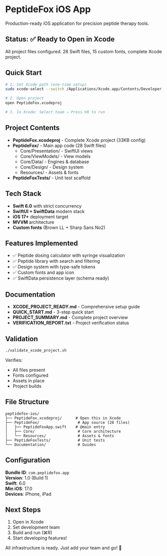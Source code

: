 # PeptideFox iOS App

Production-ready iOS application for precision peptide therapy tools.

## Status: ✅ Ready to Open in Xcode

All project files configured. 28 Swift files, 15 custom fonts, complete Xcode project.

## Quick Start

```bash
# 1. Set Xcode path (one-time setup)
sudo xcode-select --switch /Applications/Xcode.app/Contents/Developer

# 2. Open project
open PeptideFox.xcodeproj

# 3. In Xcode: Select team → Press ⌘R to run
```

## Project Contents

- **PeptideFox.xcodeproj** - Complete Xcode project (33KB config)
- **PeptideFox/** - Main app code (28 Swift files)
  - Core/Presentation/ - SwiftUI views
  - Core/ViewModels/ - View models
  - Core/Data/ - Engines & database
  - Core/Design/ - Design system
  - Resources/ - Assets & fonts
- **PeptideFoxTests/** - Unit test scaffold

## Tech Stack

- **Swift 6.0** with strict concurrency
- **SwiftUI + SwiftData** modern stack
- **iOS 17+** deployment target
- **MVVM** architecture
- **Custom fonts** (Brown LL + Sharp Sans No2)

## Features Implemented

- ✅ Peptide dosing calculator with syringe visualization
- ✅ Peptide library with search and filtering
- ✅ Design system with type-safe tokens
- ✅ Custom fonts and app icon
- ✅ SwiftData persistence layer (schema ready)

## Documentation

- **XCODE_PROJECT_READY.md** - Comprehensive setup guide
- **QUICK_START.md** - 3-step quick start
- **PROJECT_SUMMARY.md** - Complete project overview
- **VERIFICATION_REPORT.txt** - Project verification status

## Validation

```bash
./validate_xcode_project.sh
```

Verifies:
- All files present
- Fonts configured
- Assets in place
- Project builds

## File Structure

```
peptidefox-ios/
├── PeptideFox.xcodeproj/      # Open this in Xcode
├── PeptideFox/                 # App source (28 files)
│   ├── PeptideFoxApp.swift    # @main entry
│   ├── Core/                   # Core architecture
│   └── Resources/              # Assets & fonts
├── PeptideFoxTests/            # Unit tests
└── Documentation/              # Guides
```

## Configuration

**Bundle ID**: `com.peptidefox.app`  
**Version**: 1.0 (Build 1)  
**Swift**: 6.0  
**Min iOS**: 17.0  
**Devices**: iPhone, iPad

## Next Steps

1. Open in Xcode
2. Set development team
3. Build and run (⌘R)
4. Start developing features!

All infrastructure is ready. Just add your team and go! 🚀

